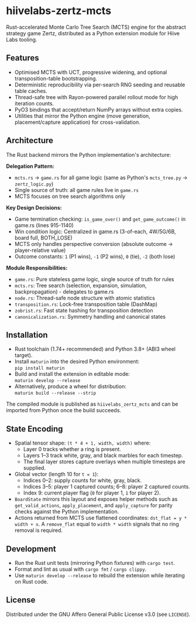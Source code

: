 # hiivelabs-zertz-mcts

Rust-accelerated Monte Carlo Tree Search (MCTS) engine for the abstract strategy game Zertz, distributed as a Python extension module for Hiive Labs tooling.

## Features
- Optimised MCTS with UCT, progressive widening, and optional transposition-table bootstrapping.
- Deterministic reproducibility via per-search RNG seeding and reusable table caches.
- Thread-safe tree with Rayon-powered parallel rollout mode for high iteration counts.
- PyO3 bindings that accept/return NumPy arrays without extra copies.
- Utilities that mirror the Python engine (move generation, placement/capture application) for cross-validation.

## Architecture

The Rust backend mirrors the Python implementation's architecture:

**Delegation Pattern:**
- `mcts.rs` → `game.rs` for all game logic (same as Python's `mcts_tree.py` → `zertz_logic.py`)
- Single source of truth: all game rules live in `game.rs`
- MCTS focuses on tree search algorithms only

**Key Design Decisions:**
- Game termination checking: `is_game_over()` and `get_game_outcome()` in game.rs (lines 915-1140)
- Win condition logic: Centralized in game.rs (3-of-each, 4W/5G/6B, board full, BOTH_LOSE)
- MCTS only handles perspective conversion (absolute outcome → player-relative value)
- Outcome constants: `1` (P1 wins), `-1` (P2 wins), `0` (tie), `-2` (both lose)

**Module Responsibilities:**
- `game.rs`: Pure stateless game logic, single source of truth for rules
- `mcts.rs`: Tree search (selection, expansion, simulation, backpropagation) - delegates to game.rs
- `node.rs`: Thread-safe node structure with atomic statistics
- `transposition.rs`: Lock-free transposition table (DashMap)
- `zobrist.rs`: Fast state hashing for transposition detection
- `canonicalization.rs`: Symmetry handling and canonical states

## Installation
- Rust toolchain (1.74+ recommended) and Python 3.8+ (ABI3 wheel target).
- Install `maturin` into the desired Python environment:  
  `pip install maturin`
- Build and install the extension in editable mode:  
  `maturin develop --release`
- Alternatively, produce a wheel for distribution:  
  `maturin build --release --strip`

The compiled module is published as `hiivelabs_zertz_mcts` and can be imported from Python once the build succeeds.

## State Encoding
- Spatial tensor shape: `(t * 4 + 1, width, width)` where:
  - Layer 0 tracks whether a ring is present.
  - Layers 1–3 track white, gray, and black marbles for each timestep.
  - The final layer stores capture overlays when multiple timesteps are supplied.
- Global vector (length 10 for `t = 1`):
  - Indices 0–2: supply counts for white, gray, black.
  - Indices 3–5: player 1 captured counts; 6–8: player 2 captured counts.
  - Index 9: current player flag (`0` for player 1, `1` for player 2).
- `BoardState` mirrors this layout and exposes helper methods such as `get_valid_actions`, `apply_placement`, and `apply_capture` for parity checks against the Python implementation.
- Actions returned from MCTS use flattened coordinates: `dst_flat = y * width + x`. A `remove_flat` equal to `width * width` signals that no ring removal is required.

## Development
- Run the Rust unit tests (mirroring Python fixtures) with `cargo test`.
- Format and lint as usual with `cargo fmt` / `cargo clippy`.
- Use `maturin develop --release` to rebuild the extension while iterating on Rust code.

## License

Distributed under the GNU Affero General Public License v3.0 (see `LICENSE`).
